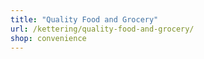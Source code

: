 ```yaml
---
title: "Quality Food and Grocery"
url: /kettering/quality-food-and-grocery/
shop: convenience
---
```

